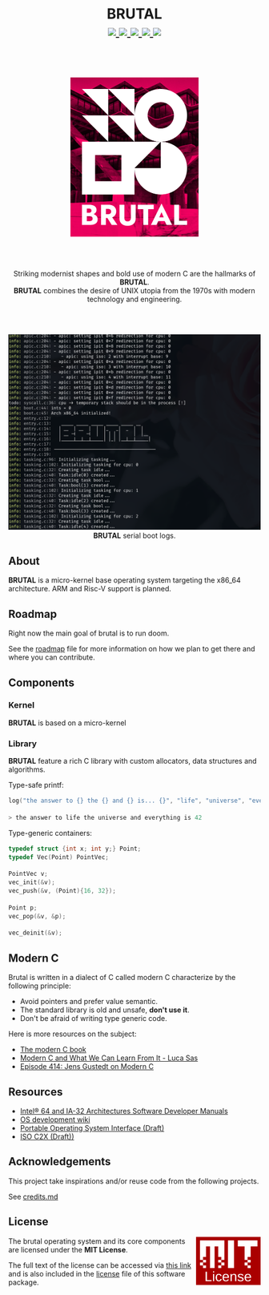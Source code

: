 <h1><b>
  <p align="center">
      BRUTAL
    <br/>
      <a href="https://github.com/brutal-org/brutal/actions/workflows/main.yml"> 
        <img src="https://github.com/brutal-org/brutal/actions/workflows/main.yml/badge.svg">
      </a>
      <a href="https://github.com/brutal-org/brutal/issues"> 
        <img src="https://img.shields.io/github/issues/brutal-org/brutal">
      </a>
      <a href="https://github.com/brutal-org/brutal/network"> 
        <img src="https://img.shields.io/github/forks/brutal-org/brutal">
      </a>
      <a href="https://github.com/brutal-org/brutal/stargazers"> 
        <img src="https://img.shields.io/github/stars/brutal-org/brutal">
      </a>
      <a href="https://github.com/brutal-org/brutal/blob/main/license"> 
        <img src="https://img.shields.io/github/license/brutal-org/brutal">
      </a>
  </p>
</h1></b>
<br/>
<br/>
<p align="center">
  <img width="256" src="meta/assets/logo.png">
</p>
<br/>
<br/>
<p align="center">
  Striking modernist shapes and bold use of modern C are the hallmarks of <b>BRUTAL</b>.<br>
  <b>BRUTAL</b> combines the desire of UNIX utopia from the 1970s with modern technology and engineering.
</p>
<br/>
<br/>

<p align="center">
  <img src="meta/screenshots/2021-06-20.png">
  <br>
  <b>BRUTAL</b> serial boot logs.
</p>


## About

**BRUTAL** is a micro-kernel base operating system targeting the x86_64 architecture. ARM and Risc-V support is planned.

## Roadmap

Right now the main goal of brutal is to run doom.

See the [roadmap](book/01-02-roadmap.md) file for more information on how we plan to get there and where you can contribute.

## Components

### Kernel

**BRUTAL** is based on a micro-kernel

### Library

**BRUTAL** feature a rich C library with custom allocators, data structures and algorithms.

Type-safe printf:

```c
log("the answer to {} the {} and {} is... {}", "life", "universe", "everything", 42);

> the answer to life the universe and everything is 42
```

Type-generic containers:

```c
typedef struct {int x; int y;} Point;
typedef Vec(Point) PointVec;

PointVec v;
vec_init(&v);
vec_push(&v, (Point){16, 32});

Point p;
vec_pop(&v, &p);

vec_deinit(&v);
```

## Modern C

Brutal is written in a dialect of C called modern C characterize by the following principle:

- Avoid pointers and prefer value semantic.
- The standard library is old and unsafe, **don't use it**.
- Don't be afraid of writing type generic code.

Here is more resources on the subject:

- [The modern C book](https://modernc.gforge.inria.fr/)
- [Modern C and What We Can Learn From It - Luca Sas](https://www.youtube.com/watch?v=QpAhX-gsHMs)
- [Episode 414: Jens Gustedt on Modern C](https://www.youtube.com/watch?v=xioxhMOx9t4)

## Resources

- [Intel® 64 and IA-32 Architectures Software Developer Manuals](https://software.intel.com/content/www/us/en/develop/articles/intel-sdm.html)
- [OS development wiki](https://wiki.osdev.org/Main_Page)
- [Portable Operating System Interface (Draft)](http://www.open-std.org/jtc1/sc22/open/n4217.pdf)
- [ISO C2X (Draft))](https://wg14.link/c2x)

## Acknowledgements

This project take inspirations and/or reuse code from the following projects.

See [credits.md](book/credits.md)

## License

<a href="https://opensource.org/licenses/MIT">
  <img align="right" height="96" alt="MIT License" src="meta/assets/mit-license.png" />
</a>

The brutal operating system and its core components are licensed under the **MIT License**.

The full text of the license can be accessed via [this link](https://opensource.org/licenses/MIT) and is also included in the [license](License) file of this software package.
